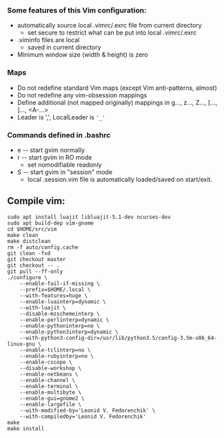 ### Some features of this Vim configuration:
 * automatically source local .vimrc/.exrc file from current directory
   - set secure to restrict what can be put into local .vimrc/.exrc
 * .viminfo files are local
   - saved in current directory
 * Minimum window size (width & height) is zero

### Maps
 * Do not redefine standard Vim maps (except Vim anti-patterns, almost)
 * Do not redefine any vim-obsession mappings
 * Define additional (not mapped originally) mappings in g..., z..., Z...,
     [..., ]..., <A-...>
 * Leader is ',', LocalLeader is `'_'`

### Commands defined in .bashrc
 * e -- start gvim normally
 * r -- start gvim in RO mode
   - set nomodifiable readonly
 * S -- start gvim in "session" mode
   - local .session.vim file is automatically loaded/saved on start/exit.

Compile vim:
------------

```shell
sudo apt install luajit libluajit-5.1-dev ncurses-dev
sudo apt build-dep vim-gnome
cd $HOME/src/vim
make clean
make distclean
rm -f auto/config.cache
git clean -fxd
git checkout master
git checkout -- .
git pull --ff-only
./configure \
	--enable-fail-if-missing \
	--prefix=$HOME/.local \
	--with-features=huge \
	--enable-luainterp=dynamic \
	--with-luajit \
	--disable-mzschemeinterp \
	--enable-perlinterp=dynamic \
	--enable-pythoninterp=no \
	--enable-python3interp=dynamic \
	--with-python3-config-dir=/usr/lib/python3.5/config-3.5m-x86_64-linux-gnu \
	--enable-tclinterp=no \
	--enable-rubyinterp=no \
	--enable-cscope \
	--disable-workshop \
	--enable-netbeans \
	--enable-channel \
	--enable-terminal \
	--enable-multibyte \
	--enable-gui=gnome2 \
	--enable-largefile \
	--with-modified-by='Leonid V. Fedorenchik' \
	--with-compiledby='Leonid V. Fedorenchik'
make
make install
```
